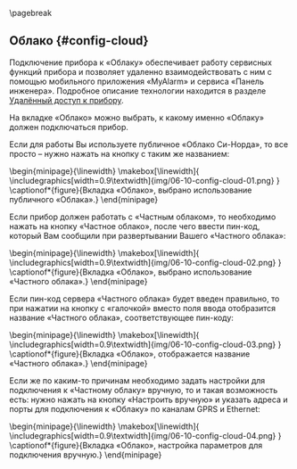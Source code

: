 \pagebreak

## Облако {#config-cloud}

Подключение прибора к «Облаку» обеспечивает работу сервисных функций прибора и позволяет удаленно взаимодействовать с ним с помощью мобильного приложения «MyAlarm» и сервиса «Панель инженера». Подробное описание технологии находится в разделе [Удалённый доступ к прибору](#remote-access).

На вкладке «Облако» можно  выбрать, к какому именно «Облаку» должен подключаться прибор. 

Если для работы Вы используете публичное «Облако Си-Норда», то все просто – нужно нажать на кнопку с таким же названием:

\begin{minipage}{\linewidth}
	\makebox[\linewidth]{
 		\includegraphics[width=0.9\textwidth]{img/06-10-config-cloud-01.png}
 	}
	\captionof*{figure}{Вкладка «Облако», выбрано использование публичного «Облака».}
\end{minipage}


Если прибор должен работать с «Частным облаком», то необходимо нажать на кнопку «Частное облако», после чего ввести пин-код, который Вам сообщили при развертывании Вашего «Частного облака»:

\begin{minipage}{\linewidth}
	\makebox[\linewidth]{
 		\includegraphics[width=0.9\textwidth]{img/06-10-config-cloud-02.png}
 	}
	\captionof*{figure}{Вкладка «Облако», выбрано использование «Частного облака».}
\end{minipage}

Если пин-код сервера «Частного облака» будет введен правильно, то при нажатии на кнопку с «галочкой» вместо поля ввода отобразится название «Частного облака», соответствующее пин-коду:

\begin{minipage}{\linewidth}
	\makebox[\linewidth]{
 		\includegraphics[width=0.9\textwidth]{img/06-10-config-cloud-03.png}
 	}
	\captionof*{figure}{Вкладка «Облако», отображается название «Частного облака».}
\end{minipage}

Если же по каким-то причинам необходимо задать настройки для подключения к «Частному облаку» вручную, то и такая возможность есть: нужно нажать на кнопку «Настроить вручную» и указать адреса и порты для подключения к «Облаку» по каналам GPRS и Ethernet:

\begin{minipage}{\linewidth}
	\makebox[\linewidth]{
 		\includegraphics[width=0.9\textwidth]{img/06-10-config-cloud-04.png}
 	}
	\captionof*{figure}{Вкладка «Облако», настройка параметров для подключения вручную.}
\end{minipage}

